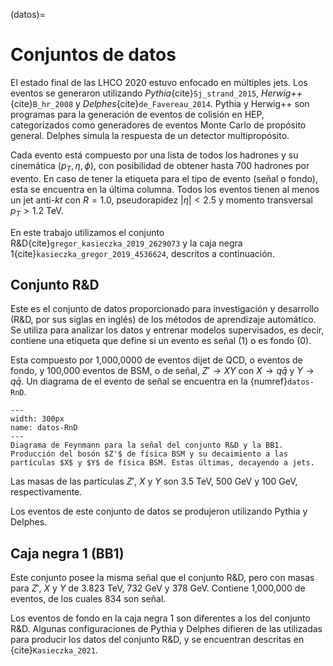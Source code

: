 (datos)=
# Conjuntos de datos
El estado final de las LHCO 2020 estuvo enfocado en múltiples jets. Los eventos se generaron utilizando *Pythia*{cite}`Sj_strand_2015`, *Herwig++*{cite}`B_hr_2008` y *Delphes*{cite}`de_Favereau_2014`. Pythia y Herwig++ son programas para la generación de eventos de colisión en HEP, categorizados como generadores de eventos Monte Carlo de propósito general. Delphes simula la respuesta de un detector multipropósito.

Cada evento está compuesto por una lista de todos los hadrones y su cinemática ($p_T,\eta,\phi$), con posibilidad de obtener hasta 700 hadrones por evento. En caso de tener la etiqueta para el tipo de evento (señal o fondo), esta se encuentra en la última columna. Todos los eventos tienen al menos un jet anti-*kt* con $R=1.0$, pseudorapidez $|\eta|<2.5$ y momento transversal $p_T > 1.2$ TeV.

En este trabajo utilizamos el conjunto R&D{cite}`gregor_kasieczka_2019_2629073` y la caja negra 1{cite}`kasieczka_gregor_2019_4536624`, descritos a continuación.

## Conjunto R&D
Este es el conjunto de datos proporcionado para investigación y desarrollo (R&D, por sus siglas en inglés) de los métodos de aprendizaje automático. Se utiliza para analizar los datos y entrenar modelos supervisados, es decir, contiene una etiqueta que define si un evento es señal (1) o es fondo (0). 

Esta compuesto por 1,000,0000 de eventos dijet de QCD, o eventos de fondo, y 100,000 eventos de BSM, o de señal, $Z'\rightarrow XY$ con $X\rightarrow q\bar{q}$ y $Y\rightarrow q\bar{q}$. Un diagrama de el evento de señal se encuentra en la {numref}`datos-RnD`. 

```{figure} ./../../figuras/lhco-RnD.png
---
width: 300px
name: datos-RnD
---
Diagrama de Feynmann para la señal del conjunto R&D y la BB1. Producción del bosón $Z'$ de física BSM y su decaimiento a las partículas $X$ y $Y$ de física BSM. Estas últimas, decayendo a jets.
```
Las masas de las partículas $Z'$, $X$ y $Y$ son 3.5 TeV, 500 GeV y 100 GeV, respectivamente. 

Los eventos de este conjunto de datos se produjeron utilizando Pythia y Delphes.

## Caja negra 1 (BB1)
Este conjunto posee la misma señal que el conjunto R&D, pero con masas para $Z'$, $X$ y $Y$ de 3.823 TeV, 732 GeV y 378 GeV. Contiene 1,000,000 de eventos, de los cuales 834 son señal.

Los eventos de fondo en la caja negra 1 son diferentes a los del conjunto R&D. Algunas configuraciones de Pythia y Delphes difieren de las utilizadas para producir los datos del conjunto R&D, y se encuentran descritas en {cite}`Kasieczka_2021`.